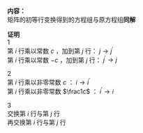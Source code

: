 **内容：**  
矩阵的初等行变换得到的方程组与原方程组**同解**  
  
**证明**  
1  
第 $i$ 行乘以常数 $c$ ，加到第 $j$ 行： $j\to j^\prime$  
第 $i$ 行乘以常数 $-c$ ，加到第 $j$ 行： $j^\prime\to j$  
  
2  
第 $i$ 行乘以非零常数 $c$ ： $i\to i^\prime$  
第 $i$ 行乘以非零常数 $\frac1c$ ： $i^\prime\to i$  
  
3  
交换第 $i$ 行与第 $j$ 行  
再交换第 $i$ 行与第 $j$ 行  
